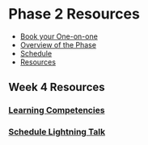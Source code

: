 # Phase 2 Resources

- [Book your One-on-one](https://www.google.com/calendar/selfsched?sstoken=UU9SNjlTQXNyNlRkfGRlZmF1bHR8ODNkZjllYzVmZGNmZWQ4MDY3ZWFjMWM1MWM0Y2U2Njc)
- [Overview of the Phase](overview.md)
- [Schedule](schedule.md)
- [Resources](resources.md)

## Week 4 Resources

### [Learning Competencies](learning-competencies/week-4-lc.md)
### [Schedule Lightning Talk](lightning-talks/lt-week4.md)
